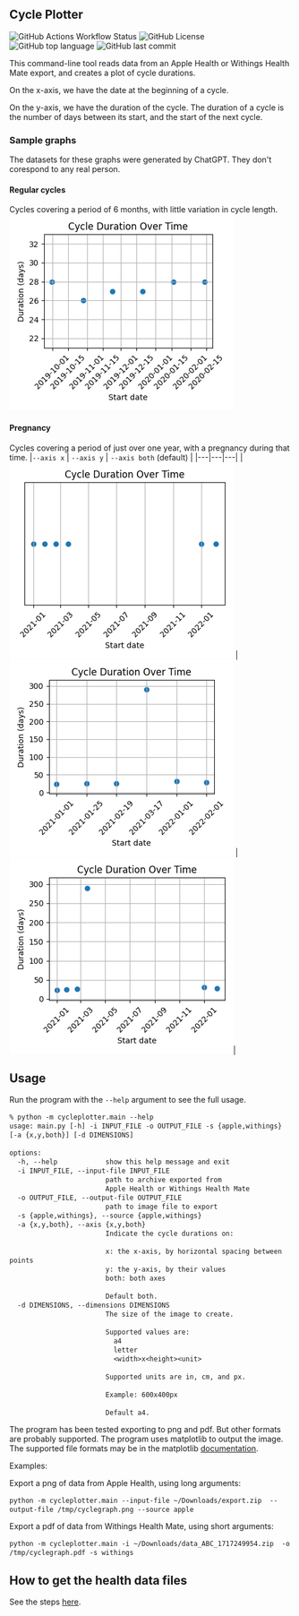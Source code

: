 ## Cycle Plotter

![GitHub Actions Workflow Status](https://img.shields.io/github/actions/workflow/status/caarmen/cycle-plotter/check.yml)
![GitHub License](https://img.shields.io/github/license/caarmen/cycle-plotter)
![GitHub top language](https://img.shields.io/github/languages/top/caarmen/cycle-plotter)
![GitHub last commit](https://img.shields.io/github/last-commit/caarmen/cycle-plotter)

This command-line tool reads data from an Apple Health or Withings Health Mate export, and creates a plot of cycle durations.

On the x-axis, we have the date at the beginning of a cycle.

On the y-axis, we have the duration of the cycle. The duration of a cycle is the number of days between its start, and the start of the next cycle.

### Sample graphs

The datasets for these graphs were generated by ChatGPT. They don't corespond to any real person.

#### Regular cycles
Cycles covering a period of 6 months, with little variation in cycle length.
<img src="docs/regular.png" >

#### Pregnancy
Cycles covering a period of just over one year, with a pregnancy during that time.
|`--axis x` | `--axis y` | `--axis both` (default) |
|---|---|---|
|<img src="docs/pregnancy-x.png" > |<img src="docs/pregnancy-y.png" > |<img src="docs/pregnancy-both.png" >|

## Usage

Run the program with the `--help` argument to see the full usage.

```
% python -m cycleplotter.main --help
usage: main.py [-h] -i INPUT_FILE -o OUTPUT_FILE -s {apple,withings} [-a {x,y,both}] [-d DIMENSIONS]

options:
  -h, --help            show this help message and exit
  -i INPUT_FILE, --input-file INPUT_FILE
                        path to archive exported from
                        Apple Health or Withings Health Mate
  -o OUTPUT_FILE, --output-file OUTPUT_FILE
                        path to image file to export
  -s {apple,withings}, --source {apple,withings}
  -a {x,y,both}, --axis {x,y,both}
                        Indicate the cycle durations on:

                        x: the x-axis, by horizontal spacing between points
                        y: the y-axis, by their values
                        both: both axes

                        Default both.
  -d DIMENSIONS, --dimensions DIMENSIONS
                        The size of the image to create.

                        Supported values are:
                          a4
                          letter
                          <width>x<height><unit>

                        Supported units are in, cm, and px.

                        Example: 600x400px

                        Default a4.
```

The program has been tested exporting to png and pdf. But other formats are probably supported. The program uses matplotlib to output the image. The supported file formats may be in the matplotlib [documentation](https://matplotlib.org/stable/api/backend_bases_api.html#matplotlib.backend_bases.FigureCanvasBase.filetypes).

Examples:


Export a png of data from Apple Health, using long arguments:
```shell
python -m cycleplotter.main --input-file ~/Downloads/export.zip  --output-file /tmp/cyclegraph.png --source apple
```

Export a pdf of data from Withings Health Mate, using short arguments:
```shell
python -m cycleplotter.main -i ~/Downloads/data_ABC_1717249954.zip  -o /tmp/cyclegraph.pdf -s withings
```

## How to get the health data files

See the steps [here](docs/healthdatafiles.md).